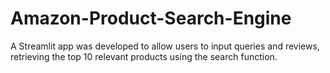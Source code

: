 # Amazon-Product-Search-Engine
A Streamlit app was developed to allow users to input queries and reviews, retrieving the top 10 relevant products using the search function.
